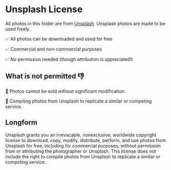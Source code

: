 # Unsplash License

All photos in this folder are from [Unsplash](https://unsplash.com/).
Unsplash photos are made to be used freely.

✅ All photos can be downloaded and used for free

✅ Commercial and non-commercial purposes

✅ No permission needed (though attribution is appreciated!)

## What is not permitted 👎

🚫 Photos cannot be sold without significant modification.

🚫 Compiling photos from Unsplash to replicate a similar or competing service.

## Longform

Unsplash grants you an irrevocable, nonexclusive, worldwide copyright license to
download, copy, modify, distribute, perform, and use photos from Unsplash for
free, including for commercial purposes, without permission from or attributing
the photographer or Unsplash. This license does not include the right to compile
photos from Unsplash to replicate a similar or competing service.
